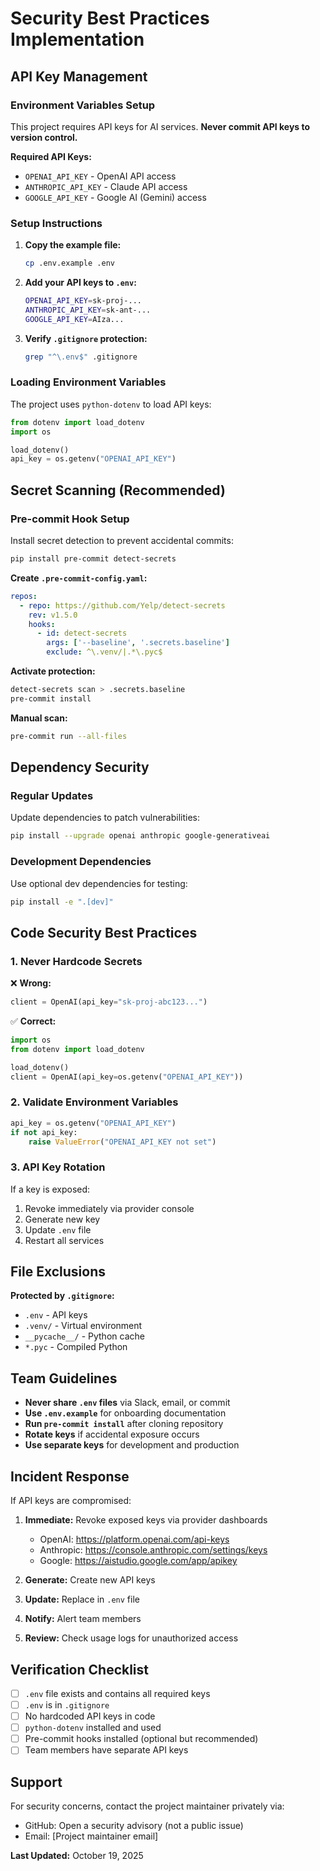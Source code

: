 # Security Best Practices Implementation
<!-- File: ~/code/ltphongssvn/5-day-ai-agents-intensive-google/SECURITY.md -->

## API Key Management

### Environment Variables Setup

This project requires API keys for AI services. **Never commit API keys to version control.**

**Required API Keys:**
- `OPENAI_API_KEY` - OpenAI API access
- `ANTHROPIC_API_KEY` - Claude API access
- `GOOGLE_API_KEY` - Google AI (Gemini) access

### Setup Instructions

1. **Copy the example file:**
   ```bash
   cp .env.example .env
   ```

2. **Add your API keys to `.env`:**
   ```bash
   OPENAI_API_KEY=sk-proj-...
   ANTHROPIC_API_KEY=sk-ant-...
   GOOGLE_API_KEY=AIza...
   ```

3. **Verify `.gitignore` protection:**
   ```bash
   grep "^\.env$" .gitignore
   ```

### Loading Environment Variables

The project uses `python-dotenv` to load API keys:

```python
from dotenv import load_dotenv
import os

load_dotenv()
api_key = os.getenv("OPENAI_API_KEY")
```

## Secret Scanning (Recommended)

### Pre-commit Hook Setup

Install secret detection to prevent accidental commits:

```bash
pip install pre-commit detect-secrets
```

**Create `.pre-commit-config.yaml`:**
```yaml
repos:
  - repo: https://github.com/Yelp/detect-secrets
    rev: v1.5.0
    hooks:
      - id: detect-secrets
        args: ['--baseline', '.secrets.baseline']
        exclude: ^\.venv/|.*\.pyc$
```

**Activate protection:**
```bash
detect-secrets scan > .secrets.baseline
pre-commit install
```

**Manual scan:**
```bash
pre-commit run --all-files
```

## Dependency Security

### Regular Updates

Update dependencies to patch vulnerabilities:

```bash
pip install --upgrade openai anthropic google-generativeai
```

### Development Dependencies

Use optional dev dependencies for testing:

```bash
pip install -e ".[dev]"
```

## Code Security Best Practices

### 1. Never Hardcode Secrets
❌ **Wrong:**
```python
client = OpenAI(api_key="sk-proj-abc123...")
```

✅ **Correct:**
```python
import os
from dotenv import load_dotenv

load_dotenv()
client = OpenAI(api_key=os.getenv("OPENAI_API_KEY"))
```

### 2. Validate Environment Variables
```python
api_key = os.getenv("OPENAI_API_KEY")
if not api_key:
    raise ValueError("OPENAI_API_KEY not set")
```

### 3. API Key Rotation

If a key is exposed:
1. Revoke immediately via provider console
2. Generate new key
3. Update `.env` file
4. Restart all services

## File Exclusions

**Protected by `.gitignore`:**
- `.env` - API keys
- `.venv/` - Virtual environment
- `__pycache__/` - Python cache
- `*.pyc` - Compiled Python

## Team Guidelines

- **Never share `.env` files** via Slack, email, or commit
- **Use `.env.example`** for onboarding documentation
- **Run `pre-commit install`** after cloning repository
- **Rotate keys** if accidental exposure occurs
- **Use separate keys** for development and production

## Incident Response

If API keys are compromised:

1. **Immediate:** Revoke exposed keys via provider dashboards
    - OpenAI: https://platform.openai.com/api-keys
    - Anthropic: https://console.anthropic.com/settings/keys
    - Google: https://aistudio.google.com/app/apikey

2. **Generate:** Create new API keys

3. **Update:** Replace in `.env` file

4. **Notify:** Alert team members

5. **Review:** Check usage logs for unauthorized access

## Verification Checklist

- [ ] `.env` file exists and contains all required keys
- [ ] `.env` is in `.gitignore`
- [ ] No hardcoded API keys in code
- [ ] `python-dotenv` installed and used
- [ ] Pre-commit hooks installed (optional but recommended)
- [ ] Team members have separate API keys

## Support

For security concerns, contact the project maintainer privately via:
- GitHub: Open a security advisory (not a public issue)
- Email: [Project maintainer email]

**Last Updated:** October 19, 2025